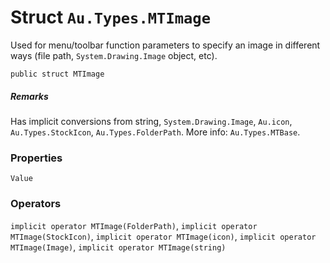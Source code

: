 # Struct `Au.Types.MTImage`

Used for menu/toolbar function parameters to specify an image in different ways (file path, `System.Drawing.Image` object, etc).

```
public struct MTImage
```

##### Remarks

Has implicit conversions from string, `System.Drawing.Image`, `Au.icon`, `Au.Types.StockIcon`, `Au.Types.FolderPath`. More info: `Au.Types.MTBase`.

### Properties

`Value`

### Operators

`implicit operator MTImage(FolderPath)`, `implicit operator MTImage(StockIcon)`, `implicit operator MTImage(icon)`, `implicit operator MTImage(Image)`, `implicit operator MTImage(string)`